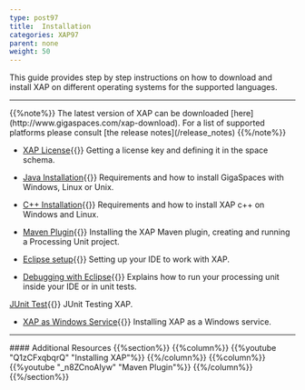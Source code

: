 ```yaml
---
type: post97
title:  Installation
categories: XAP97
parent: none
weight: 50
---
```



This guide provides step by step instructions on how to download and install XAP on different operating systems for the supported languages.

<hr/>
{{%note%}}
The latest version of XAP can be downloaded [here](http://www.gigaspaces.com/xap-download).
For a list of supported platforms please consult [the release notes](/release_notes)
{{%/note%}}


- [XAP License](./license-key.html){{<wbr>}}
Getting a license key and defining it in the space schema.

- [Java Installation](./installation-java.html){{<wbr>}}
Requirements and how to install GigaSpaces with Windows, Linux or Unix.

- [C++ Installation](./installing-cpp-api-package.html){{<wbr>}}
Requirements and how to install XAP c++ on Windows and Linux.

- [Maven Plugin](./maven-plugin.html){{<wbr>}}
Installing the XAP Maven plugin, creating and running a Processing Unit project.

- [Eclipse setup](./setting-up-eclipse-to-work-with-xap.html){{<wbr>}}
Setting up your IDE to work with XAP.

- [Debugging with Eclipse](./running-and-debugging-within-your-ide.html){{<wbr>}}
Explains how to run your processing unit inside your IDE or in unit tests.

[JUnit Test](./installation-eclipse-junit.html){{<wbr>}}
JUnit Testing XAP.

- [XAP as Windows Service](./running-gigaspaces-as-a-windows-service.html){{<wbr>}}
Installing XAP as a Windows service.




<hr/>
#### Additional Resources
{{%section%}}
{{%column%}}
{{%youtube "Q1zCFxqbqrQ"  "Installing XAP"%}}
{{%/column%}}
{{%column%}}
{{%youtube "_n8ZCnoAIyw"  "Maven Plugin"%}}
{{%/column%}}
{{%/section%}}



